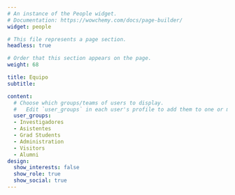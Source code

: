 ```yaml
---
# An instance of the People widget.
# Documentation: https://wowchemy.com/docs/page-builder/
widget: people

# This file represents a page section.
headless: true

# Order that this section appears on the page.
weight: 68

title: Equipo
subtitle:

content:
  # Choose which groups/teams of users to display.
  #   Edit `user_groups` in each user's profile to add them to one or more of these groups.
  user_groups:
  - Investigadores
  - Asistentes
  - Grad Students
  - Administration
  - Visitors
  - Alumni
design:
  show_interests: false
  show_role: true
  show_social: true
---
```

